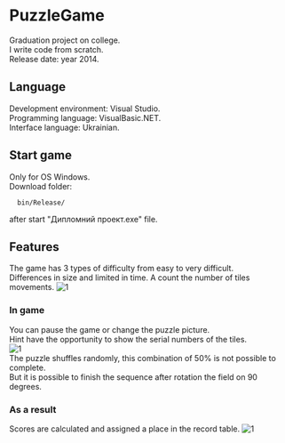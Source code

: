 # PuzzleGame
Graduation project on college. <br>
I write code from scratch.<br>
Release date: year 2014.

## Language
Development environment: Visual Studio. <br>
Programming language: VisualBasic.NET. <br>
Interface language: Ukrainian. <br>

## Start game
Only for OS Windows.<br>
Download folder:<br>
```
  bin/Release/
```
after start "Дипломний проект.exe" file.

## Features
The game has 3 types of difficulty from easy to very difficult. <br>
Differences in size and limited in time. A count the number of tiles movements.
![1](https://cloud.githubusercontent.com/assets/22005013/18248850/6e86bc1a-7383-11e6-8b0c-e7a7ad9ebc6f.png)

### In game
You can pause the game or change the puzzle picture.<br>
Hint have the opportunity to show the serial numbers of the tiles. <br>
![1](https://cloud.githubusercontent.com/assets/22005013/18248985/3dceeccc-7384-11e6-90fd-f8aefdff9645.png)
<br>The puzzle shuffles randomly, this combination of 50% is not possible to complete. <br>
But it is possible to finish the sequence after rotation the field on 90 degrees.

### As a result
Scores are calculated and assigned a place in the record table.
![1](https://cloud.githubusercontent.com/assets/22005013/18249052/a46f4346-7384-11e6-8d9d-334f6dd77f7d.png)
